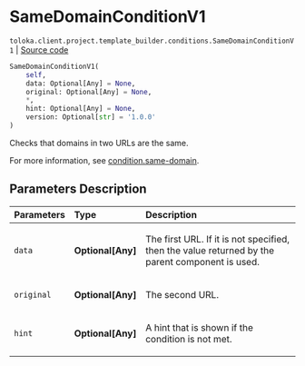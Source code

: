 # SameDomainConditionV1
`toloka.client.project.template_builder.conditions.SameDomainConditionV1` | [Source code](https://github.com/Toloka/toloka-kit/blob/v1.2.0/src/client/project/template_builder/conditions.py#L212)

```python
SameDomainConditionV1(
    self,
    data: Optional[Any] = None,
    original: Optional[Any] = None,
    *,
    hint: Optional[Any] = None,
    version: Optional[str] = '1.0.0'
)
```

Checks that domains in two URLs are the same.


For more information, see [condition.same-domain](https://toloka.ai/docs/template-builder/reference/condition.same-domain).

## Parameters Description

| Parameters | Type | Description |
| :----------| :----| :-----------|
`data`|**Optional\[Any\]**|<p>The first URL. If it is not specified, then the value returned by the parent component is used.</p>
`original`|**Optional\[Any\]**|<p>The second URL.</p>
`hint`|**Optional\[Any\]**|<p>A hint that is shown if the condition is not met.</p>
